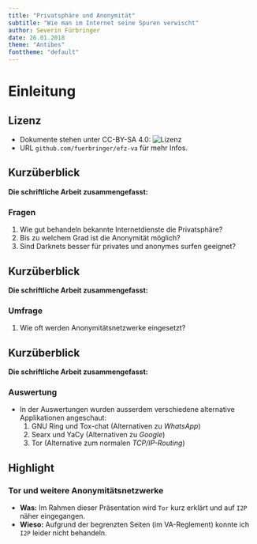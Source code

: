 ```yaml
---
title: "Privatsphäre und Anonymität"
subtitle: "Wie man im Internet seine Spuren verwischt"
author: Severin Fürbringer
date: 26.01.2018
theme: "Antibes"
fonttheme: "default"
---
```



# Einleitung

## Lizenz
- Dokumente stehen unter CC-BY-SA 4.0: ![Lizenz](https://mirrors.creativecommons.org/presskit/buttons/88x31/png/by-sa.png)
- URL `github.com/fuerbringer/efz-va` für mehr Infos.


## Kurzüberblick
**Die schriftliche Arbeit zusammengefasst:**

### Fragen
1) Wie gut behandeln bekannte Internetdienste die Privatsphäre?
2) Bis zu welchem Grad ist die Anonymität möglich?
3) Sind Darknets besser für privates und anonymes surfen geeignet?


## Kurzüberblick
**Die schriftliche Arbeit zusammengefasst:**

### Umfrage
1) Wie oft werden Anonymitätsnetzwerke eingesetzt?


## Kurzüberblick
**Die schriftliche Arbeit zusammengefasst:**

### Auswertung
- In der Auswertungen wurden ausserdem verschiedene alternative Applikationen angeschaut:
  1) GNU Ring und Tox-chat (Alternativen zu *WhatsApp*)
  2) Searx und YaCy (Alternativen zu *Google*)
  3) Tor (Alternative zum normalen *TCP/IP-Routing*)

## Highlight
### Tor und weitere Anonymitätsnetzwerke
- **Was:** Im Rahmen dieser Präsentation wird `Tor` kurz erklärt und auf `I2P` näher eingegangen.
- **Wieso:** Aufgrund der begrenzten Seiten (im VA-Reglement) konnte ich `I2P` leider nicht behandeln.
